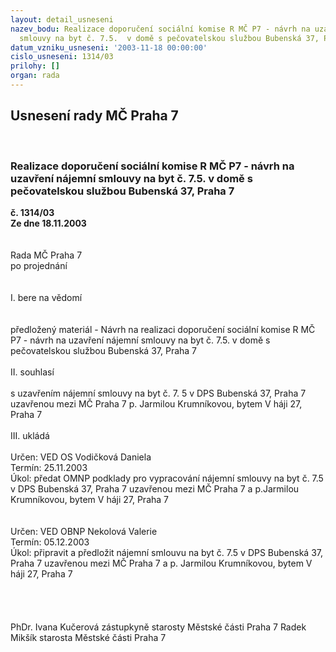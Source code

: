 ```yaml
---
layout: detail_usneseni
nazev_bodu: Realizace doporučení sociální komise R MČ P7 - návrh na uzavření nájemní
  smlouvy na byt č. 7.5.  v domě s pečovatelskou službou Bubenská 37, Praha 7
datum_vzniku_usneseni: '2003-11-18 00:00:00'
cislo_usneseni: 1314/03
prilohy: []
organ: rada
---
```

<div id="ucUsn_pList" class="usn">
	<span><h2>Usnesení rady MČ Praha 7 </h2>
<br></span><div class="standBody">
<span><h3>Realizace doporučení sociální komise R MČ P7 - návrh na uzavření nájemní smlouvy na byt č. 7.5.  v domě s pečovatelskou službou Bubenská 37, Praha 7</h3></span><div class="center">
		<strong>č. 1314/03</strong><br>
	</div>
<div class="center">
		<strong>Ze dne 18.11.2003</strong><br><br>
	</div>
<br>Rada MČ Praha 7<br>po projednání<br><br><br>I.	bere na vědomí<br><br> <br>předložený materiál - Návrh na realizaci doporučení sociální komise R MČ P7 - návrh na uzavření nájemní smlouvy na byt č. 7.5.  v domě s pečovatelskou službou Bubenská 37, Praha 7<br><br>II.	souhlasí <br><br>s uzavřením nájemní smlouvy na byt č. 7. 5 v DPS Bubenská 37, Praha 7 uzavřenou mezi MČ Praha 7 p. Jarmilou Krumníkovou, bytem V háji 27, Praha 7<br><br>III.	ukládá <br><br>Určen:	VED OS Vodičková Daniela<br>Termín: 25.11.2003<br>Úkol:	předat OMNP podklady pro vypracování nájemní smlouvy na byt č. 7.5 v DPS Bubenská 37, Praha 7 uzavřenou mezi MČ Praha 7 a p.Jarmilou Krumníkovou, bytem V háji 27, Praha 7 <br> <br> <br>Určen:	VED OBNP Nekolová Valerie<br>Termín: 05.12.2003<br>Úkol:	připravit a předložit nájemní smlouvu na byt č. 7.5 v DPS Bubenská 37, Praha 7 uzavřenou mezi MČ Praha 7 a p. Jarmilou Krumníkovou, bytem V háji 27, Praha 7<br> <br><br> <br>	<br>PhDr. Ivana Kučerová zástupkyně starosty Městské části Praha 7	 Radek Mikšík starosta Městské části Praha 7<br>	<br><br>
</div>
</div>